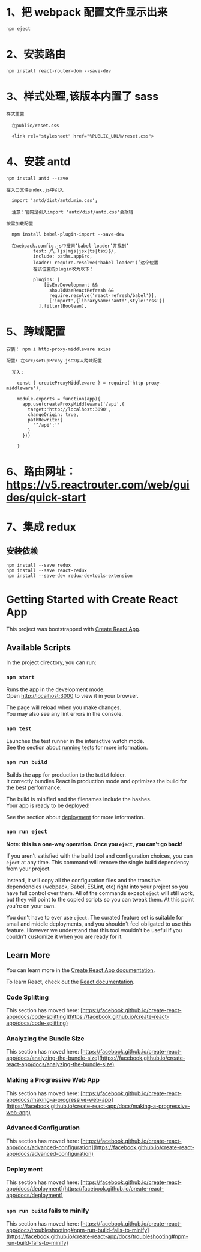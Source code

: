 # 1、把 webpack 配置文件显示出来

    npm eject

# 2、安装路由

    npm install react-router-dom --save-dev

# 3、样式处理,该版本内置了 sass

    样式重置

      在public/reset.css

      <link rel="stylesheet" href="%PUBLIC_URL%/reset.css">

# 4、安装 antd

    npm install antd --save

    在入口文件index.js中引入

      import 'antd/dist/antd.min.css';

      注意：官网是引入import 'antd/dist/antd.css'会报错

    按需加载配置

      npm install babel-plugin-import --save-dev

      在webpack.config.js中搜索‘babel-loader’并找到‘
              test: /\.(js|mjs|jsx|ts|tsx)$/,
              include: paths.appSrc,
              loader: require.resolve('babel-loader')’这个位置
              在该位置的plugin改为以下：

              plugins: [
                  [isEnvDevelopment &&
                    shouldUseReactRefresh &&
                    require.resolve('react-refresh/babel')],
                    ['import',{libraryName:'antd',style:'css'}]
                ].filter(Boolean),

# 5、跨域配置

    安装： npm i http-proxy-middleware axios

    配置: 在src/setupPrxoy.js中写入跨域配置

      写入：

        const { createProxyMiddleware } = require('http-proxy-middleware');

        module.exports = function(app){
          app.use(createProxyMiddleware('/api',{
            target:'http://localhost:3090',
            changeOrigin: true,
            pathRewrite:{
              '^/api':''
            }
          }))

        }

# 6、路由网址：https://v5.reactrouter.com/web/guides/quick-start

# 7、集成 redux

## 安装依赖

    npm install --save redux
    npm install --save react-redux
    npm install --save-dev redux-devtools-extension

# Getting Started with Create React App

This project was bootstrapped with [Create React App](https://github.com/facebook/create-react-app).

## Available Scripts

In the project directory, you can run:

### `npm start`

Runs the app in the development mode.\
Open [http://localhost:3000](http://localhost:3000) to view it in your browser.

The page will reload when you make changes.\
You may also see any lint errors in the console.

### `npm test`

Launches the test runner in the interactive watch mode.\
See the section about [running tests](https://facebook.github.io/create-react-app/docs/running-tests) for more information.

### `npm run build`

Builds the app for production to the `build` folder.\
It correctly bundles React in production mode and optimizes the build for the best performance.

The build is minified and the filenames include the hashes.\
Your app is ready to be deployed!

See the section about [deployment](https://facebook.github.io/create-react-app/docs/deployment) for more information.

### `npm run eject`

**Note: this is a one-way operation. Once you `eject`, you can't go back!**

If you aren't satisfied with the build tool and configuration choices, you can `eject` at any time. This command will remove the single build dependency from your project.

Instead, it will copy all the configuration files and the transitive dependencies (webpack, Babel, ESLint, etc) right into your project so you have full control over them. All of the commands except `eject` will still work, but they will point to the copied scripts so you can tweak them. At this point you're on your own.

You don't have to ever use `eject`. The curated feature set is suitable for small and middle deployments, and you shouldn't feel obligated to use this feature. However we understand that this tool wouldn't be useful if you couldn't customize it when you are ready for it.

## Learn More

You can learn more in the [Create React App documentation](https://facebook.github.io/create-react-app/docs/getting-started).

To learn React, check out the [React documentation](https://reactjs.org/).

### Code Splitting

This section has moved here: [https://facebook.github.io/create-react-app/docs/code-splitting](https://facebook.github.io/create-react-app/docs/code-splitting)

### Analyzing the Bundle Size

This section has moved here: [https://facebook.github.io/create-react-app/docs/analyzing-the-bundle-size](https://facebook.github.io/create-react-app/docs/analyzing-the-bundle-size)

### Making a Progressive Web App

This section has moved here: [https://facebook.github.io/create-react-app/docs/making-a-progressive-web-app](https://facebook.github.io/create-react-app/docs/making-a-progressive-web-app)

### Advanced Configuration

This section has moved here: [https://facebook.github.io/create-react-app/docs/advanced-configuration](https://facebook.github.io/create-react-app/docs/advanced-configuration)

### Deployment

This section has moved here: [https://facebook.github.io/create-react-app/docs/deployment](https://facebook.github.io/create-react-app/docs/deployment)

### `npm run build` fails to minify

This section has moved here: [https://facebook.github.io/create-react-app/docs/troubleshooting#npm-run-build-fails-to-minify](https://facebook.github.io/create-react-app/docs/troubleshooting#npm-run-build-fails-to-minify)
